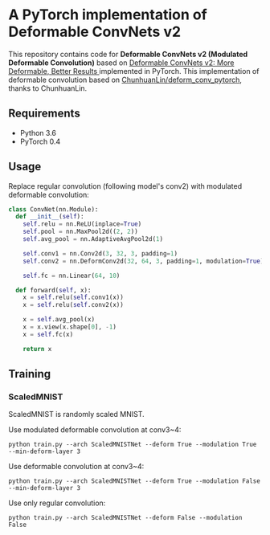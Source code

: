 # A PyTorch implementation of Deformable ConvNets v2
This repository contains code for **Deformable ConvNets v2 (Modulated Deformable Convolution)** based on [Deformable ConvNets v2: More Deformable, Better Results
](https://arxiv.org/abs/1811.11168) implemented in PyTorch. This implementation of deformable convolution based on [ChunhuanLin/deform_conv_pytorch](https://github.com/ChunhuanLin/deform_conv_pytorch), thanks to ChunhuanLin.

## Requirements
- Python 3.6
- PyTorch 0.4

## Usage
Replace regular convolution (following model's conv2) with modulated deformable convolution:
```python
class ConvNet(nn.Module):
  def __init__(self):
    self.relu = nn.ReLU(inplace=True)
    self.pool = nn.MaxPool2d((2, 2))
    self.avg_pool = nn.AdaptiveAvgPool2d(1)

    self.conv1 = nn.Conv2d(3, 32, 3, padding=1)
    self.conv2 = nn.DeformConv2d(32, 64, 3, padding=1, modulation=True)

    self.fc = nn.Linear(64, 10)

  def forward(self, x):
    x = self.relu(self.conv1(x))
    x = self.relu(self.conv2(x))

    x = self.avg_pool(x)
    x = x.view(x.shape[0], -1)
    x = self.fc(x)

    return x
```

## Training
### ScaledMNIST
ScaledMNIST is randomly scaled MNIST.

Use modulated deformable convolution at conv3~4:
```
python train.py --arch ScaledMNISTNet --deform True --modulation True --min-deform-layer 3
```
Use deformable convolution at conv3~4:
```
python train.py --arch ScaledMNISTNet --deform True --modulation False --min-deform-layer 3
```
Use only regular convolution:
```
python train.py --arch ScaledMNISTNet --deform False --modulation False
```

<!--
## Results
| Model                                           |   Error rate (%)  | Loss |
|:------------------------------------------------|:-----------------:|:----:|
| WideResNet28-10 baseline                        |              4.70 | 0.193|
| WideResNet28-10 +RICAP                          |              3.94 | 0.162|
| WideResNet28-10 +Random Erasing                 |              4.36 | 0.163|
| WideResNet28-10 +Mixup                          |              4.09 | 0.232|
| WideResNet28-10 baseline (original paper)       |              3.89 |     -|
| WideResNet28-10 +RICAP (original paper)         |              2.85 |     -|
| WideResNet28-10 +Random Erasing (original paper)|              4.65 |     -|
| WideResNet28-10 +Mixup (original paper)         |              3.02 |     -|

Learning curves of loss and accuracy.

![loss](loss.png)

![acc](acc.png)
-->
